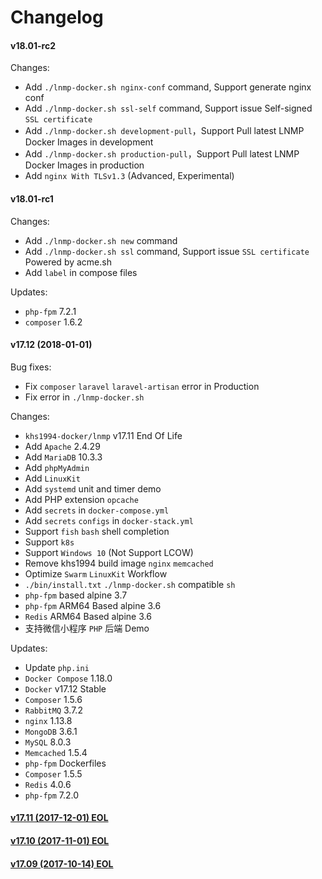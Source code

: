 Changelog
==============

#### v18.01-rc2

Changes:

* Add `./lnmp-docker.sh nginx-conf` command, Support generate nginx conf
* Add `./lnmp-docker.sh ssl-self` command, Support issue Self-signed `SSL certificate`
* Add `./lnmp-docker.sh development-pull`，Support Pull latest LNMP Docker Images in development
* Add `./lnmp-docker.sh production-pull`，Support Pull latest LNMP Docker Images in production
* Add `nginx With TLSv1.3` (Advanced, Experimental)

#### v18.01-rc1

Changes:

* Add `./lnmp-docker.sh new` command
* Add `./lnmp-docker.sh ssl` command, Support issue `SSL certificate` Powered by acme.sh
* Add `label` in compose files

Updates:
* `php-fpm` 7.2.1
* `composer` 1.6.2

#### v17.12 (2018-01-01)

Bug fixes:
* Fix `composer` `laravel` `laravel-artisan` error in Production
* Fix error in `./lnmp-docker.sh`

Changes:
* `khs1994-docker/lnmp` v17.11 End Of Life
* Add `Apache` 2.4.29
* Add `MariaDB` 10.3.3
* Add `phpMyAdmin`
* Add `LinuxKit`
* Add `systemd` unit and timer demo
* Add PHP extension `opcache`
* Add `secrets` in `docker-compose.yml`
* Add `secrets` `configs` in `docker-stack.yml`
* Support `fish` `bash` shell completion
* Support `k8s`
* Support `Windows 10` (Not Support LCOW)
* Remove khs1994 build image `nginx` `memcached`
* Optimize `Swarm` `LinuxKit` Workflow
* `./bin/install.txt` `./lnmp-docker.sh` compatible `sh`
* `php-fpm` based alpine 3.7
* `php-fpm` ARM64 Based alpine 3.6
* `Redis` ARM64 Based alpine 3.6
* 支持微信小程序 `PHP` 后端 Demo

Updates:
* Update `php.ini`
* `Docker Compose` 1.18.0
* `Docker` v17.12 Stable
* `Composer` 1.5.6
* `RabbitMQ` 3.7.2
* `nginx` 1.13.8
* `MongoDB` 3.6.1
* `MySQL` 8.0.3
* `Memcached` 1.5.4
* `php-fpm` Dockerfiles
* `Composer` 1.5.5
* `Redis` 4.0.6
* `php-fpm` 7.2.0

#### [v17.11 (2017-12-01) EOL](https://github.com/khs1994-docker/lnmp/releases/tag/v17.11)

#### [v17.10 (2017-11-01) EOL](https://github.com/khs1994-docker/lnmp/releases/tag/v17.10)

#### [v17.09 (2017-10-14) EOL](https://github.com/khs1994-docker/lnmp/releases/tag/v17.09)
